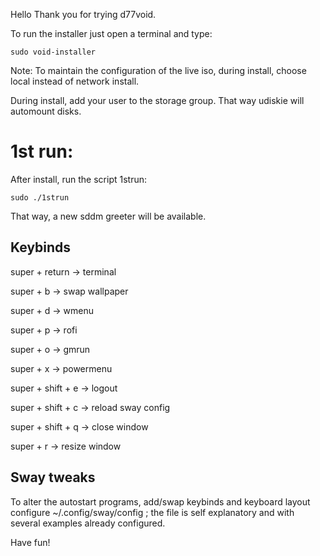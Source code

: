 Hello
Thank you for trying d77void.

To run the installer just open a terminal and type:

```
sudo void-installer
```

Note: 
To maintain the configuration of the live iso, during install, choose local instead of network install.

During install, add your user to the storage group. That way udiskie will automount disks.


# 1st run:

After install, run the script 1strun:

```
sudo ./1strun
```

That way, a new sddm greeter will be available.

## Keybinds

super + return -> terminal

super + b -> swap wallpaper

super + d -> wmenu

super + p -> rofi

super + o -> gmrun

super + x -> powermenu

super + shift + e -> logout

super + shift + c -> reload sway config

super + shift + q -> close window

super + r -> resize window

## Sway tweaks

To alter the autostart programs, add/swap keybinds and keyboard layout configure ~/.config/sway/config ; the file is self explanatory and with several examples already configured.

Have fun!
